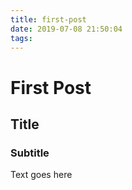```yaml
---
title: first-post
date: 2019-07-08 21:50:04
tags:
---
```


# First Post
## Title
### Subtitle

Text goes here
